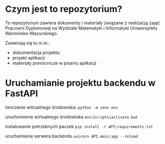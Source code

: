 # Czym jest to repozytorium?

To repozytorium zawiera dokumenty i materiały związane z realizacją zajęć Pracowni Dyplomowej na Wydziale Matematyki i Informatyki Uniwersytetu Warmińsko-Mazurskiego.

Zaweirają się tu m.in.:

- dokumentacja projektu
- projekt aplikacji
- materiały pomocnicze w pisaniu aplikacji

# Uruchamianie projektu backendu w FastAPI

tworzenie witrualnego środowiska:
`python -m venv env `

uruchomienie wirtualnego środowiska
`env\Scripts\activate.bat`

instalowanie potrzebnych paczek
`pip install -r API\requirements.txt`

uruchamianie serwera backendu
`uvicorn API.main:app --reload`
